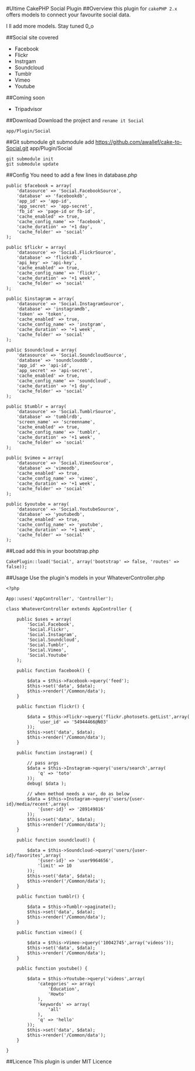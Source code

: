 #Ultime CakePHP Social Plugin
##Overview
this plugin for `cakePHP 2.x` offers models to connect your favourite social data.

I ll add more models. Stay tuned 0_o

##Social site covered
* Facebook
* Flickr
* Instrgam
* Soundcloud
* Tumblr
* Vimeo
* Youtube
 
##Coming soon

* Tripadvisor

##Download
Download the project and `rename it Social`

	app/Plugin/Social


##Git submodule
	git submodule add https://github.com/awallef/cake-to-Social.git app/Plugin/Social
	
	git submodule init
	git submodule update

##Config
You need to add a few lines in database.php
	
	public $facebook = array(
        'datasource' => 'Social.FacebookSource',
        'database' => 'facebookdb',
        'app_id' => 'app-id',
        'app_secret' => 'app-secret',
        'fb_id' => 'page-id or fb-id',
        'cache_enabled' => true,
        'cache_config_name' => 'facebook',
        'cache_duration' => '+1 day',
        'cache_folder' => 'social'
    );
    
    public $flickr = array(
        'datasource' => 'Social.FlickrSource',
        'database' => 'flickrdb',
        'api_key' => 'api-key',
        'cache_enabled' => true,
        'cache_config_name' => 'flickr',
        'cache_duration' => '+1 week',
        'cache_folder' => 'social'
    );
    
    public $instagram = array(
        'datasource' => 'Social.InstagramSource',
        'database' => 'instagramdb',
        'token' => 'token',
        'cache_enabled' => true,
        'cache_config_name' => 'instgram',
        'cache_duration' => '+1 week',
        'cache_folder' => 'social'
    );
    
    public $soundcloud = array(
        'datasource' => 'Social.SoundcloudSource',
        'database' => 'soundclouddb',
        'app_id' => 'api-id',
        'app_secret' => 'api-secret',
        'cache_enabled' => true,
        'cache_config_name' => 'soundcloud',
        'cache_duration' => '+1 day',
        'cache_folder' => 'social'
    );
    
    public $tumblr = array(
        'datasource' => 'Social.TumblrSource',
        'database' => 'tumblrdb',
        'screen_name' => 'screenname',
        'cache_enabled' => true,
        'cache_config_name' => 'tumblr',
        'cache_duration' => '+1 week',
        'cache_folder' => 'social'
    );
    
    public $vimeo = array(
        'datasource' => 'Social.VimeoSource',
        'database' => 'vimeodb',
        'cache_enabled' => true,
        'cache_config_name' => 'vimeo',
        'cache_duration' => '+1 week',
        'cache_folder' => 'social'
    );
    
    public $youtube = array(
        'datasource' => 'Social.YoutubeSource',
        'database' => 'youtubedb',
        'cache_enabled' => true,
        'cache_config_name' => 'youtube',
        'cache_duration' => '+1 week',
        'cache_folder' => 'social'
    );


##Load
add this in your bootstrap.php

	CakePlugin::load('Social', array('bootstrap' => false, 'routes' => false));

##Usage
Use the plugin's models in your WhateverController.php

	<?php

	App::uses('AppController', 'Controller');

	class WhateverController extends AppController {

    	public $uses = array(
        	'Social.Facebook',
        	'Social.Flickr',
        	'Social.Instagram',
        	'Social.Soundcloud',
        	'Social.Tumblr',
        	'Social.Vimeo',
        	'Social.Youtube'
    	);
    
    	public function facebook() {

        	$data = $this->Facebook->query('feed');
        	$this->set('data', $data); 
        	$this->render('/Common/data');
    	}
    
    	public function flickr() {

        	$data = $this->Flickr->query('flickr.photosets.getList',array(
        		'user_id' => '54944466@N03'
        	));
        	$this->set('data', $data);
        	$this->render('/Common/data');
    	}
    	
    	public function instagram() {
        
        	// pass args 
        	$data = $this->Instagram->query('users/search',array(
        		'q' => 'toto'
        	));
        	debug( $data );
        
        	// when method needs a var, do as below
        	$data = $this->Instagram->query('users/{user-id}/media/recent',array(
            	'{user-id}' => '289149816'
        	));
        	$this->set('data', $data);
        	$this->render('/Common/data');
    	}
    
    	public function soundcloud() {
        	
        	$data = $this->Soundcloud->query('users/{user-id}/favorites',array(
            	'{user-id}' => 'user9964656',
            	'limit' => 10
        	));
        	$this->set('data', $data);
        	$this->render('/Common/data');
    	}
    
    	public function tumblr() {
        
        	$data = $this->Tumblr->paginate();
        	$this->set('data', $data);
        	$this->render('/Common/data');
    	}
    
    	public function vimeo() {

        	$data = $this->Vimeo->query('10042745',array('videos'));
        	$this->set('data', $data);
        	$this->render('/Common/data');
    	}
    
    	public function youtube() {

        	$data = $this->Youtube->query('videos',array(
            	'categories' => array(
                	'Education',
                	'Howto'
            	),
            	'keywords' => array(
                	'all'
            	),
            	'q' => 'hello'
        	));
        	$this->set('data', $data);
        	$this->render('/Common/data');
    	}

	}


##Licence
This plugin is under MIT Licence